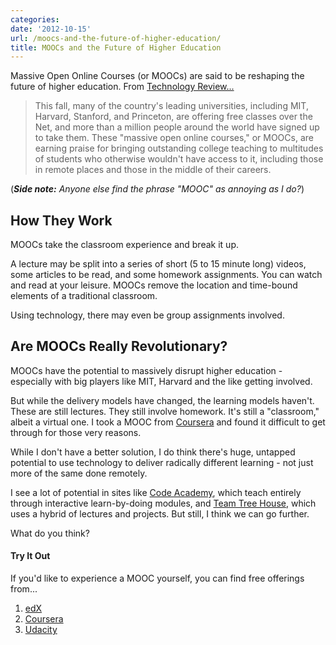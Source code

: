 ```yaml
---
categories:
date: '2012-10-15'
url: /moocs-and-the-future-of-higher-education/
title: MOOCs and the Future of Higher Education
---
```


Massive Open Online Courses (or MOOCs) are said to be reshaping the future of higher education. From <a href="http://www.technologyreview.com/featured-story/429376/the-crisis-in-higher-education/">Technology Review...</a>

<blockquote>This fall, many of the country's leading universities, including MIT, Harvard, Stanford, and Princeton, are offering free classes over the Net, and more than a million people around the world have signed up to take them. These "massive open online courses," or MOOCs, are earning praise for bringing outstanding college teaching to multitudes of students who otherwise wouldn't have access to it, including those in remote places and those in the middle of their careers.</blockquote>

(<em><strong>Side note:</strong> Anyone else find the phrase "MOOC" as annoying as I do?</em>)

<h2>How They Work</h2>

MOOCs take the classroom experience and break it up.
<!--more-->
A lecture may be split into a series of short (5 to 15 minute long) videos, some articles to be read, and some homework assignments. You can watch and read at your leisure. MOOCs remove the location and time-bound elements of a traditional classroom.

Using technology, there may even be group assignments involved.

<h2>Are MOOCs Really Revolutionary?</h2>

MOOCs have the potential to massively disrupt higher education - especially with big players like MIT, Harvard and the like getting involved.

But while the delivery models have changed, the learning models haven't. These are still lectures. They still involve homework. It's still a "classroom," albeit a virtual one. I took a MOOC from <a href="https://www.coursera.org/">Coursera</a> and found it difficult to get through for those very reasons.

While I don't have a better solution, I do think there's huge, untapped potential to use technology to deliver radically different learning - not just more of the same done remotely.

I see a lot of potential in sites like <a href="http://www.codecademy.com/">Code Academy</a>, which teach entirely through interactive learn-by-doing modules, and <a href="http://teamtreehouse.com/">Team Tree House</a>, which uses a hybrid of lectures and projects. But still, I think we can go further.

What do you think?

<h4>Try It Out</h4>

If you'd like to experience a MOOC yourself, you can find free offerings from...
<ol>
<li><a href="https://www.edx.org/">edX</a></li>
<li><a href="https://www.coursera.org/">Coursera</a></li>
<li><a href="http://www.udacity.com/">Udacity</a></li>
</ol>